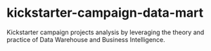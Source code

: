 # kickstarter-campaign-data-mart
Kickstarter campaign projects analysis by leveraging the theory and practice of Data Warehouse and Business Intelligence.
